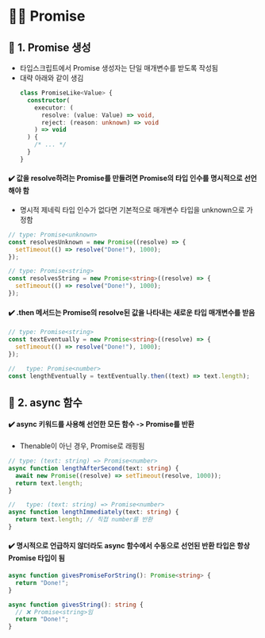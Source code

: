 # 👮‍♂️ Promise

## 📍 1. Promise 생성

- 타입스크립트에서 Promise 생성자는 단일 매개변수를 받도록 작성됨
- 대략 아래와 같이 생김
  ```ts
  class PromiseLike<Value> {
    constructor(
      executor: (
        resolve: (value: Value) => void,
        reject: (reason: unknown) => void
      ) => void
    ) {
      /* ... */
    }
  }
  ```

#### ✔️ 값을 resolve하려는 Promise를 만들려면 Promise의 타입 인수를 명시적으로 선언해야 함

- 명시적 제네릭 타입 인수가 없다면 기본적으로 매개변수 타입을 unknown으로 가정함

```ts
// type: Promise<unknown>
const resolvesUnknown = new Promise((resolve) => {
  setTimeout(() => resolve("Done!"), 1000);
});

// type: Promise<string>
const resolvesString = new Promise<string>((resolve) => {
  setTimeout(() => resolve("Done!"), 1000);
});
```

#### ✔️ .then 메서드는 Promise의 resolve된 값을 나타내는 새로운 타입 매개변수를 받음

```ts
// type: Promise<string>
const textEventually = new Promise<string>((resolve) => {
  setTimeout(() => resolve("Done!"), 1000);
});

//   type: Promise<number>
const lengthEventually = textEventually.then((text) => text.length);
```

## 📍 2. async 함수

#### ✔️ async 키워드를 사용해 선언한 모든 함수 -> Promise를 반환

- Thenable이 아닌 경우, Promise로 래핑됨

```ts
// type: (text: string) => Promise<number>
async function lengthAfterSecond(text: string) {
  await new Promise((resolve) => setTimeout(resolve, 1000));
  return text.length;
}

//   type: (text: string) => Promise<number>
async function lengthImmediately(text: string) {
  return text.length; // 직접 number를 반환
}
```

#### ✔️ 명시적으로 언급하지 않더라도 async 함수에서 수동으로 선언된 반환 타입은 항상 Promise 타입이 됨

```ts
async function givesPromiseForString(): Promise<string> {
  return "Done!";
}

async function givesString(): string {
  // ❌ Promise<string>임
  return "Done!";
}
```
